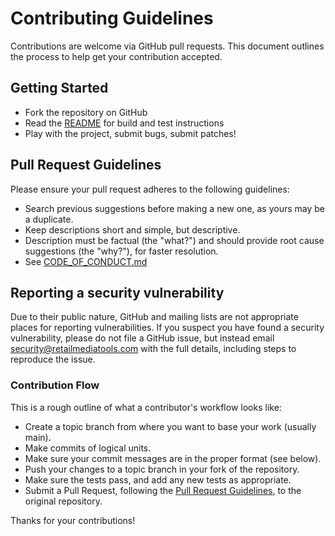 # Contributing Guidelines

Contributions are welcome via GitHub pull requests. This document outlines the process to help get your contribution accepted.

## Getting Started

- Fork the repository on GitHub
- Read the [README](README.md) for build and test instructions
- Play with the project, submit bugs, submit patches!

## Pull Request Guidelines

Please ensure your pull request adheres to the following guidelines:

- Search previous suggestions before making a new one, as yours may be a duplicate.
- Keep descriptions short and simple, but descriptive.
- Description must be factual (the "what?") and should provide root cause suggestions (the "why?"), for faster resolution.
- See [CODE_OF_CONDUCT.md](./CODE_OF_CONDUCT.md)

## Reporting a security vulnerability

Due to their public nature, GitHub and mailing lists are not appropriate places for reporting vulnerabilities.
If you suspect you have found a security vulnerability, please do not file a GitHub issue, but instead email security@retailmediatools.com with the full details, including steps to reproduce the issue.

### Contribution Flow

This is a rough outline of what a contributor's workflow looks like:

- Create a topic branch from where you want to base your work (usually main).
- Make commits of logical units.
- Make sure your commit messages are in the proper format (see below).
- Push your changes to a topic branch in your fork of the repository.
- Make sure the tests pass, and add any new tests as appropriate.
- Submit a Pull Request, following the [Pull Request Guidelines](#pull-request-guidelines), to the original repository.

Thanks for your contributions!